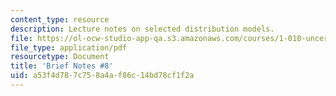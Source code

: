 ```yaml
---
content_type: resource
description: Lecture notes on selected distribution models.
file: https://ol-ocw-studio-app-qa.s3.amazonaws.com/courses/1-010-uncertainty-in-engineering-fall-2008/a53f4d787c758a4af86c14bd78cf1f2a_notes_08.pdf
file_type: application/pdf
resourcetype: Document
title: 'Brief Notes #8'
uid: a53f4d78-7c75-8a4a-f86c-14bd78cf1f2a
---
```

